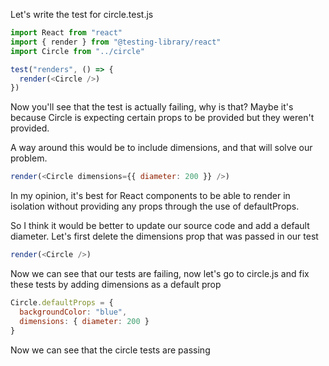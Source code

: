 Let's write the test for circle.test.js
```js
import React from "react"
import { render } from "@testing-library/react"
import Circle from "../circle"

test("renders", () => {
  render(<Circle />)
})
```

Now you'll see that the test is actually failing, why is that? Maybe it's because Circle is expecting certain props to be provided but they weren't provided.

A way around this would be to include dimensions, and that will solve our problem.

```js
render(<Circle dimensions={{ diameter: 200 }} />)
```

In my opinion, it's best for React components to be able to render in isolation without providing any props through the use of defaultProps.

So I think it would be better to update our source code and add a default diameter.
Let's first delete the dimensions prop that was passed in our test

```js
render(<Circle />)
```

Now we can see that our tests are failing, now let's go to circle.js and fix these tests by adding dimensions as a default prop

```js
Circle.defaultProps = {
  backgroundColor: "blue",
  dimensions: { diameter: 200 }
}
```

Now we can see that the circle tests are passing
